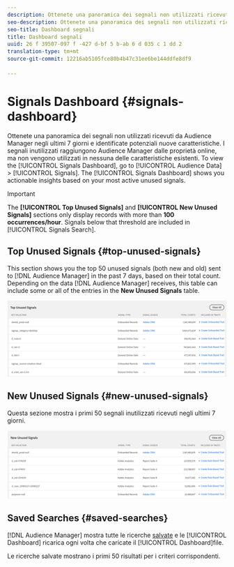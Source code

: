 ```yaml
---
description: Ottenete una panoramica dei segnali non utilizzati ricevuti da Audience Manager negli ultimi 7 giorni e identificate potenziali nuove caratteristiche. I segnali inutilizzati raggiungono Audience Manager dalle proprietà online, ma non vengono utilizzati in nessuna delle caratteristiche esistenti. Per visualizzare il dashboard Segnali, vai a Data Data > Segnali. Il Pannello Segnali mostra informazioni fruibili basate sui segnali inutilizzati più attivi.
seo-description: Ottenete una panoramica dei segnali non utilizzati ricevuti da Audience Manager negli ultimi 7 giorni e identificate potenziali nuove caratteristiche. I segnali inutilizzati raggiungono Audience Manager dalle proprietà online, ma non vengono utilizzati in nessuna delle caratteristiche esistenti. Per visualizzare il dashboard Segnali, vai a Data Data > Segnali. Il Pannello Segnali mostra informazioni fruibili basate sui segnali inutilizzati più attivi.
seo-title: Dashboard segnali
title: Dashboard segnali
uuid: 26 f 39507-097 f -427 d-bf 5 b-ab 6 d 035 c 1 dd 2
translation-type: tm+mt
source-git-commit: 12216ab5105fce80b4b47c31ee6be144ddfe8df9

---
```



# Signals Dashboard {#signals-dashboard}

Ottenete una panoramica dei segnali non utilizzati ricevuti da Audience Manager negli ultimi 7 giorni e identificate potenziali nuove caratteristiche. I segnali inutilizzati raggiungono Audience Manager dalle proprietà online, ma non vengono utilizzati in nessuna delle caratteristiche esistenti. To view the [!UICONTROL Signals Dashboard], go to [!UICONTROL Audience Data] &gt; [!UICONTROL Signals]. The [!UICONTROL Signals Dashboard] shows you actionable insights based on your most active unused signals.

>[!IMPORTANT]
>
>The **[!UICONTROL Top Unused Signals]** and **[!UICONTROL New Unused Signals]** sections only display records with more than **100 occurrences/hour**. Signals below that threshold are included in [!UICONTROL Signals Search].

## Top Unused Signals {#top-unused-signals}

This section shows you the top 50 unused signals (both new and old) sent to [!DNL Audience Manager] in the past 7 days, based on their total count. Depending on the data [!DNL Audience Manager] receives, this table can include some or all of the entries in the **New Unused Signals** table.

![](assets/signals-top-unused.png)

## New Unused Signals {#new-unused-signals}

Questa sezione mostra i primi 50 segnali inutilizzati ricevuti negli ultimi 7 giorni.

![](assets/signals-new-unused.png)

## Saved Searches {#saved-searches}

[!DNL Audience Manager] mostra tutte le ricerche [salvate](../../features/data-explorer/data-explorer-signals-search/data-explorer-save-search.md) e le [!UICONTROL Dashboard] ricarica ogni volta che caricate il [!UICONTROL Dashboard]file.

Le ricerche salvate mostrano i primi 50 risultati per i criteri corrispondenti.